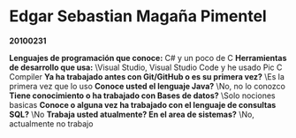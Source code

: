 # Edgar Sebastian Magaña Pimentel
**20100231**

**Lenguajes de programación que conoce:** 
C# y un poco de C
**Herramientas de desarrollo que usa:** \Visual Studio, Visual Studio Code y he usado Pic C Compiler
**Ya ha trabajado antes con Git/GitHub o es su primera vez?** \Es la primera vez que lo uso
**Conoce usted el lenguaje Java?** \No, no lo conozco
**Tiene conocimiento o ha trabajado con Bases de datos?** \Solo nociones basicas
**Conoce o alguna vez ha trabajado con el lenguaje de consultas SQL?** \No
**Trabaja usted atualmente? En el area de sistemas?** \No, actualmente no trabajo